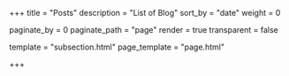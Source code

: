 +++
title = "Posts"
description = "List of Blog"
sort_by = "date"
weight = 0

paginate_by = 0
paginate_path = "page"
render = true
transparent = false

template = "subsection.html"
page_template = "page.html"

+++
